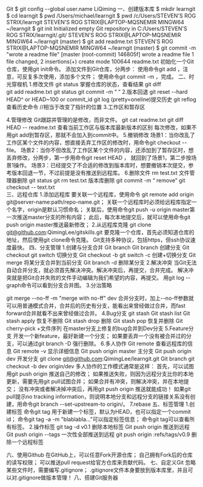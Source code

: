 Git
$ git config --global user.name LiQiming
一、创建版本库
$ mkdir learngit
$ cd learngit
$ pwd
/Users/michael/learngit
$ pwd
/c/Users/STEVEN'S ROG STRIX/learngit
STEVEN'S ROG STRIX@LAPTOP-MQSNEMIR MINGW64 ~/learngit
$ git init
Initialized empty Git repository in C:/Users/STEVEN'S ROG STRIX/learngit/.git/
STEVEN'S ROG STRIX@LAPTOP-MQSNEMIR MINGW64 ~/learngit (master)
$ git add readme.txt
STEVEN'S ROG STRIX@LAPTOP-MQSNEMIR MINGW64 ~/learngit (master)
$ git commit -m "wrote a readme file"
[master (root-commit) 146805f] wrote a readme file
 1 file changed, 2 insertions(+)
 create mode 100644 readme.txt
初始化一个Git仓库，使用git init命令。
添加文件到Git仓库，分两步：
使用命令git add <file>，注意，可反复多次使用，添加多个文件；
使用命令git commit -m <message>，完成。
二、时光穿梭机
1.修改文件
git status 掌握仓库的状态，查看结果
git diff    
git add readme.txt
git status
git commit -m “  ” 
2.版本回退
git reset --hard HEAD^  or HEAD~100 or commit_id
git log (pretty=oneline)提交历史
git reflog 查看历史命令
//相当于改变了指针的位置
3.工作区和暂存区
    
4.管理修改
Git跟踪并管理的是修改，而非文件。
git cat readme.txt
git diff HEAD --  readme.txt 查看当前工作区与版本库最新版本的区别
每次修改，如果不用git add到暂存区，那就不会加入到commit中。
5.撤销修改
    场景1：当你改乱了工作区某个文件的内容，想直接丢弃工作区的修改时，用命令git checkout -- file。
场景2：当你不但改乱了工作区某个文件的内容，还添加到了暂存区时，想丢弃修改，分两步，第一步用命令git reset HEAD <file>，
就回到了场景1，第二步按场景1操作。
        场景3：已经提交了不合适的修改到版本库时，想要撤销本次提交，参考版本回退一节，不过前提是没有推送到远程库。
6.删除文件
rm test.txt  文件管理器删除
git status
git rm test.txt 版本库删除
git commit -m “ remove”
git checkout -- text.txt  
三、远程仓库
1.添加远程库
  要关联一个远程库，使用命令
git remote add origin git@server-name:path/repo-name.git；
关联一个远程库时必须给远程库指定一个名字，origin是默认习惯命名；
关联后，使用命令git push -u origin master第一次推送master分支的所有内容；
此后，每次本地提交后，就可以使用命令git push origin master推送最新修改；
2.从远程库克隆
git clone git@github.com:QimingLee/gitskills.git
要克隆一个仓库，首先必须知道仓库的地址，然后使用git clone命令克隆。
Git支持多种协议，包括https，但ssh协议速度最快。
四、分支管理
1.创建与分支合并
   Git branch 
   Git branch <name>  创建分支
   Git checkout <name>  git switch <name> 切换分支
   Git checkout -b <name>  git switch -c<name> 创建+切换分支
   Git merge <dev> 将某分支合并到当前分支
   Git branch -d <name> 删除某分支
2.解决冲突
    当Git无法自动合并分支，就必须首先解决冲突。解决冲突后，再提交，合并完成。
解决冲突就是把Git合并失败的文件手动编辑为我们希望的内容，再提交。
用git log --graph命令可以看到分支合并图。
3.分治策略
    
  git merge --no-ff -m "merge with no-ff" dev
  合并分支时，加上--no-ff参数就可以用普通模式合并，合并后的历史有分支，能看出来曾经做过合并，而fast forward合并就看不出来曾经做过合并。
4.Bug分支
git stash
Git stash list
Git stash apply  恢复不删除
Git stash drop   删除
Git stash pop    恢复并删除
Git cherry-pick +文件序列 在master分支上修复的bug合并到Dev分支
5.Feature分支
  开发一个新feature，最好新建一个分支；
如果要丢弃一个没有被合并过的分支，可以通过git branch -D <name>强行删除。
6.多人协作
   Git remote   查看远程库的信息
   Git remote -v  显示详细信息
   Git push origin master 主分支
   Git push origin dev    开发分支
   git clone git@github.com:QimingLee/learngit.git
   Git branch
   git checkout -b dev origin/dev
   多人协作的工作模式通常是这样：
首先，可以试图用git push origin <branch-name>推送自己的修改；
如果推送失败，则因为远程分支比你的本地更新，需要先用git pull试图合并；
如果合并有冲突，则解决冲突，并在本地提交；
没有冲突或者解决掉冲突后，再用git push origin <branch-name>推送就能成功！
如果git pull提示no tracking information，则说明本地分支和远程分支的链接关系没有创建，用命令git branch --set-upstream-to <branch-name> origin/<branch-name>。
7.rebase
五、标签管理
1.创建标签
    命令git tag <tagname>用于新建一个标签，默认为HEAD，也可以指定一个commit id；
命令git tag -a <tagname> -m "blablabla..."可以指定标签信息；
命令git tag可以查看所有标签。
2.操作标签
git tag -d v0.1  删除本地标签
Git push origin  <tagname> 推送到远程
Git push origin  --tags 一次性全部推送到远程
git push origin :refs/tags/v0.9 删除一个远程标签

六、使用Github 
在GitHub上，可以任意Fork开源仓库；
自己拥有Fork后的仓库的读写权限；
可以推送pull request给官方仓库来贡献代码。
七、自定义Git
     忽略某些文件时，需要编写.gitignore；
.gitignore文件本身要放到版本库里，并且可以对.gitignore做版本管理！
八、搭建Git服务器